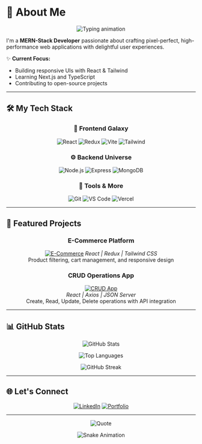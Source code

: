 # 💫 About Me  
<div align="center">
  <img src="https://readme-typing-svg.demolab.com?font=Fira+Code&weight=600&size=26&pause=1000&color=4F46E5&center=true&vCenter=true&width=500&lines=👋+Hi%2C+I'm+Syed+Ammar!;🚀+MERN-Stack+Developer;💡+Passionate+about+UI%2FUX;📚+Learning+Next.js+%26+TypeScript" alt="Typing animation" />
</div>

I'm a **MERN-Stack Developer** passionate about crafting pixel-perfect, high-performance web applications with delightful user experiences.  

✨ **Current Focus:**  
- Building responsive UIs with React & Tailwind  
- Learning Next.js and TypeScript  
- Contributing to open-source projects  

---

## 🛠️ My Tech Stack  
<div align="center">

### 🎨 Frontend Galaxy  
<div>
  <img src="https://img.shields.io/badge/React-61DAFB?style=for-the-badge&logo=react&logoColor=black" alt="React" />
  <img src="https://img.shields.io/badge/Redux-764ABC?style=for-the-badge&logo=redux&logoColor=white" alt="Redux" />
  <img src="https://img.shields.io/badge/Vite-646CFF?style=for-the-badge&logo=vite&logoColor=white" alt="Vite" />
  <img src="https://img.shields.io/badge/TailwindCSS-06B6D4?style=for-the-badge&logo=tailwind-css&logoColor=white" alt="Tailwind" />
</div>

### ⚙️ Backend Universe  
<div>
  <img src="https://img.shields.io/badge/Node.js-339933?style=for-the-badge&logo=nodedotjs&logoColor=white" alt="Node.js" />
  <img src="https://img.shields.io/badge/Express-000000?style=for-the-badge&logo=express&logoColor=white" alt="Express" />
  <img src="https://img.shields.io/badge/MongoDB-47A248?style=for-the-badge&logo=mongodb&logoColor=white" alt="MongoDB" />
</div>

### 🔧 Tools & More  
<div>
  <img src="https://img.shields.io/badge/Git-F05032?style=for-the-badge&logo=git&logoColor=white" alt="Git" />
  <img src="https://img.shields.io/badge/VS_Code-007ACC?style=for-the-badge&logo=visual-studio-code&logoColor=white" alt="VS Code" />
  <img src="https://img.shields.io/badge/Vercel-000000?style=for-the-badge&logo=vercel&logoColor=white" alt="Vercel" />
</div>

</div>

---

## 🚀 Featured Projects  
<div align="center">

### E-Commerce Platform  
[![E-Commerce](https://raw.githubusercontent.com/ammarhussain50/E-commerce-website/main/screenshots/project1.png)](https://e-commerce-website-g5y1.vercel.app/)
*React | Redux | Tailwind CSS*  
Product filtering, cart management, and responsive design  

### CRUD Operations App  
[![CRUD App](https://raw.githubusercontent.com/ammarhussain50/CRUD-app-using-Axios/main/screenshots/project2.png)](https://crud-app-using-axios-beta.vercel.app/)  
*React | Axios | JSON Server*  
Create, Read, Update, Delete operations with API integration  

</div>

---

## 📊 GitHub Stats  
<div align="center">
  
![GitHub Stats](https://github-readme-stats.vercel.app/api?username=ammarhussain50&show_icons=true&theme=radical&count_private=true)

![Top Languages](https://github-readme-stats.vercel.app/api/top-langs/?username=ammarhussain50&layout=compact&theme=radical)

![GitHub Streak](https://streak-stats.demolab.com/?user=ammarhussain50&theme=radical)

</div>

---

## 🌐 Let's Connect  
<div align="center">

[![LinkedIn](https://img.shields.io/badge/LinkedIn-0A66C2?style=for-the-badge&logo=linkedin&logoColor=white)](https://www.linkedin.com/in/ammar-hussain-886084241/)
[![Portfolio](https://img.shields.io/badge/Portfolio-4F46E5?style=for-the-badge&logo=vercel&logoColor=white)](https://portfolio-pi-roan-66.vercel.app/)

</div>

---

<div align="center">
  
![Quote](https://quotes-github-readme.vercel.app/api?type=horizontal&theme=merko)

![Snake Animation](https://github.com/ammarhussain50/ammarhussain50/blob/output/github-contribution-grid-snake.svg)

</div>

